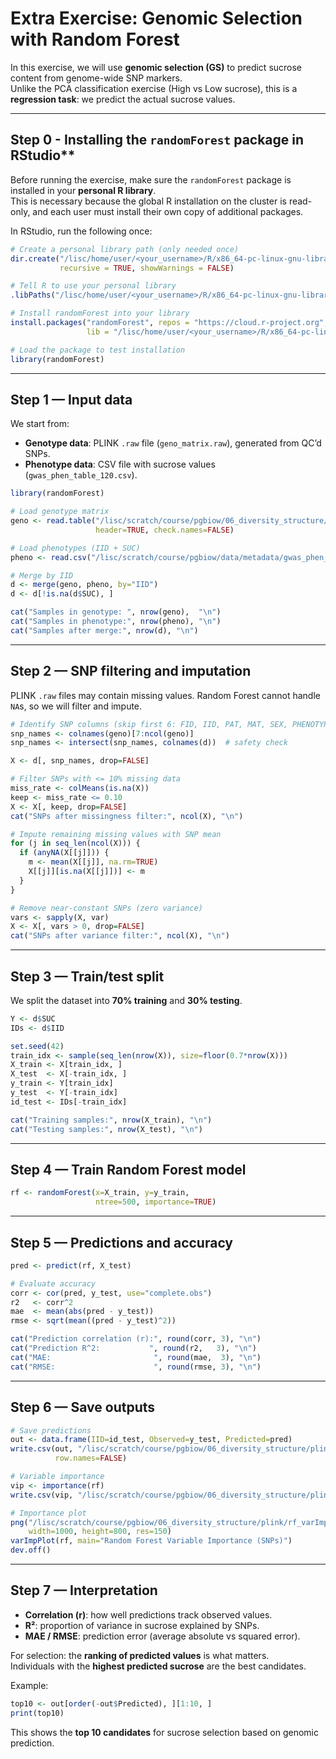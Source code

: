 # Extra Exercise: Genomic Selection with Random Forest

In this exercise, we will use **genomic selection (GS)** to predict sucrose content from genome-wide SNP markers.  
Unlike the PCA classification exercise (High vs Low sucrose), this is a **regression task**: we predict the actual sucrose values.

---
## Step 0 - Installing the `randomForest` package in RStudio**  

Before running the exercise, make sure the `randomForest` package is installed in your **personal R library**.  
This is necessary because the global R installation on the cluster is read-only, and each user must install their own copy of additional packages.

In RStudio, run the following once:

```r
# Create a personal library path (only needed once)
dir.create("/lisc/home/user/<your_username>/R/x86_64-pc-linux-gnu-library/4.5",
           recursive = TRUE, showWarnings = FALSE)

# Tell R to use your personal library
.libPaths("/lisc/home/user/<your_username>/R/x86_64-pc-linux-gnu-library/4.5")

# Install randomForest into your library
install.packages("randomForest", repos = "https://cloud.r-project.org",
                 lib = "/lisc/home/user/<your_username>/R/x86_64-pc-linux-gnu-library/4.5")

# Load the package to test installation
library(randomForest)
```

---

## **Step 1 — Input data**

We start from:
- **Genotype data**: PLINK `.raw` file (`geno_matrix.raw`), generated from QC’d SNPs.  
- **Phenotype data**: CSV file with sucrose values (`gwas_phen_table_120.csv`).  

```r
library(randomForest)

# Load genotype matrix
geno <- read.table("/lisc/scratch/course/pgbiow/06_diversity_structure/plink/geno_matrix.raw",
                   header=TRUE, check.names=FALSE)

# Load phenotypes (IID + SUC)
pheno <- read.csv("/lisc/scratch/course/pgbiow/data/metadata/gwas_phen_table_120.csv")

# Merge by IID
d <- merge(geno, pheno, by="IID")
d <- d[!is.na(d$SUC), ]

cat("Samples in genotype: ", nrow(geno),  "\n")
cat("Samples in phenotype:", nrow(pheno), "\n")
cat("Samples after merge:", nrow(d), "\n")
```

---

## **Step 2 — SNP filtering and imputation**

PLINK `.raw` files may contain missing values. Random Forest cannot handle `NA`s, so we will filter and impute.  

```r
# Identify SNP columns (skip first 6: FID, IID, PAT, MAT, SEX, PHENOTYPE)
snp_names <- colnames(geno)[7:ncol(geno)]
snp_names <- intersect(snp_names, colnames(d))  # safety check

X <- d[, snp_names, drop=FALSE]

# Filter SNPs with <= 10% missing data
miss_rate <- colMeans(is.na(X))
keep <- miss_rate <= 0.10
X <- X[, keep, drop=FALSE]
cat("SNPs after missingness filter:", ncol(X), "\n")

# Impute remaining missing values with SNP mean
for (j in seq_len(ncol(X))) {
  if (anyNA(X[[j]])) {
    m <- mean(X[[j]], na.rm=TRUE)
    X[[j]][is.na(X[[j]])] <- m
  }
}

# Remove near-constant SNPs (zero variance)
vars <- sapply(X, var)
X <- X[, vars > 0, drop=FALSE]
cat("SNPs after variance filter:", ncol(X), "\n")
```

---

## **Step 3 — Train/test split**

We split the dataset into **70% training** and **30% testing**.  

```r
Y <- d$SUC
IDs <- d$IID

set.seed(42)
train_idx <- sample(seq_len(nrow(X)), size=floor(0.7*nrow(X)))
X_train <- X[train_idx, ]
X_test  <- X[-train_idx, ]
y_train <- Y[train_idx]
y_test  <- Y[-train_idx]
id_test <- IDs[-train_idx]

cat("Training samples:", nrow(X_train), "\n")
cat("Testing samples:", nrow(X_test), "\n")
```

---

## **Step 4 — Train Random Forest model**

```r
rf <- randomForest(x=X_train, y=y_train,
                   ntree=500, importance=TRUE)
```

---

## **Step 5 — Predictions and accuracy**

```r
pred <- predict(rf, X_test)

# Evaluate accuracy
corr <- cor(pred, y_test, use="complete.obs")
r2   <- corr^2
mae  <- mean(abs(pred - y_test))
rmse <- sqrt(mean((pred - y_test)^2))

cat("Prediction correlation (r):", round(corr, 3), "\n")
cat("Prediction R^2:           ", round(r2,   3), "\n")
cat("MAE:                       ", round(mae,  3), "\n")
cat("RMSE:                      ", round(rmse, 3), "\n")
```

---

## **Step 6 — Save outputs**

```r
# Save predictions
out <- data.frame(IID=id_test, Observed=y_test, Predicted=pred)
write.csv(out, "/lisc/scratch/course/pgbiow/06_diversity_structure/plink/rf_predictions.csv",
          row.names=FALSE)

# Variable importance
vip <- importance(rf)
write.csv(vip, "/lisc/scratch/course/pgbiow/06_diversity_structure/plink/rf_variable_importance.csv")

# Importance plot
png("/lisc/scratch/course/pgbiow/06_diversity_structure/plink/rf_varImp.png",
    width=1000, height=800, res=150)
varImpPlot(rf, main="Random Forest Variable Importance (SNPs)")
dev.off()
```

---

## **Step 7 — Interpretation**

- **Correlation (r)**: how well predictions track observed values.  
- **R²**: proportion of variance in sucrose explained by SNPs.  
- **MAE / RMSE**: prediction error (average absolute vs squared error).  

For selection: the **ranking of predicted values** is what matters.  
Individuals with the **highest predicted sucrose** are the best candidates.  

Example:
```r
top10 <- out[order(-out$Predicted), ][1:10, ]
print(top10)
```

This shows the **top 10 candidates** for sucrose selection based on genomic prediction.
